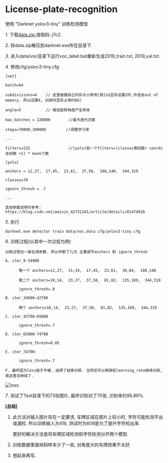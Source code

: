 # License-plate-recognition
使用 "Darknet yolov3-tiny" 训练检测模型

*1*. 下载[data.zip](https://pan.baidu.com/s/1_Wgy_3mBgNREXXn7HRfAHw),提取码: j7c2.

*2*. 将data.zip解压到darknet.exe所在目录下.

*3*. 进入data/voc目录下运行voc_label.bat重新生成2019_train.txt, 2019_val.txt.

*4*. 修改cfg/yolov3-tiny.cfg

    [net]
    
    batch=64
    
    subdivisions=4    // 这里根据自己内存大小修改(我11G显存设置2时,中途会out of memory. 所以设置4, 训练时显存占用约6G)
    
    angle=5           // 增加旋转角度产生样本
    
    max_batches = 220000        //最大迭代次数
    
    steps=70000,200000         //调整学习率
  
    ...
    
    filters=225                 //[yolo]前一个filters=(classes类别数+ coords坐标数 +1) * mask个数
    
    [yolo]
    
    anchors = 12,27,  17,45,  23,61,  37,58,  198,140,  344,319
    
    classes=70
    
    ignore_thresh = .7
    
    ...
    
    其他参数说明可参考: https://blog.csdn.net/weixin_42731241/article/details/81474920
    
*5*. 执行 

    darknet.exe detector train data/voc.data cfg/yolov3-tiny.cfg
   
*6*. 训练过程(以其中一次过程为例)

    训练过程也一直在调参数. 所以中断了几次.主要调节anchors 和 ignore_thresh
    
    A. iter_0-34900 
    
          第一个 anchors=12,27,  15,34,  17,45,  23,61,  30,84,  198,140
          
          第二个 anchors=10,14,  23,27,  37,58,  81,82,  135,169,  344,319
          
          ignore_thresh=.8
          
    B. iter_34900-42700
    
          两个 anchors=10,14,  23,27,  37,58,  81,82,  135,169,  344,319
          
    C. iter_42700-65000
    
          ignore_thresh=.7
          
    D. iter_65000-74700
    
          ignore_thresh=0.05
          
    E. iter_74700-
    
          ignore_thresh=.7
          
    F. 最终因为loss趋于平缓, 选择了结束训练. 当然还可以再降低learning_rate继续训练, 我这里没继续了.
    
 ![loss](https://github.com/Feeyao/License-plate-recognition/blob/master/image/chart-iter_34900_42700_65000_74700_149000.png)
    
*7*. 测试了Test目录下的73张图片, 最终识别对了70张, 识别率约95.89%.

**[总结]**
1. 此方法对输入图片存在一定要求, 车牌区域在图片上较小时, 字符可能检测不出或漏检. 所以训练输入为416, 测试时为608是为了提升字符检出率. 
   
   更好的解决方法是将车牌区域检测和字符检测分开两个模型.
   
2. 训练数据里面倾斜样本少了一些, 对角度大的车牌效果不太好.

3. 想起来再写.
